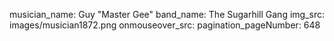 musician_name: Guy &quot;Master Gee&quot;
band_name: The Sugarhill Gang
img_src: images/musician1872.png
onmouseover_src: 
pagination_pageNumber: 648